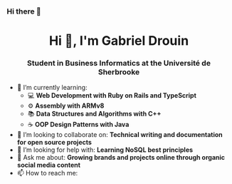 ### Hi there 👋

<h1 align="center">Hi 👋, I'm Gabriel Drouin</h1>
<h3 align="center">Student in Business Informatics at the Université de Sherbrooke</h3>

<ul class="roman">
 <!--<li>🔭 I’m currently working on: ...</li>-->
 <!--<li>🎥 I’m currently building ...</li>-->
 <!--<li>😄 Pronouns ...</li>-->
 <!--<li>⚡ Fun fact ...</li>-->
 <li>🌱 I’m currently learning:
 <ul class="square">
  <li>💻 <b>Web Development with Ruby on Rails and TypeScript</b></li>
  <li>⚙️ <b>Assembly with ARMv8</b></li>
  <li>📚 <b>Data Structures and Algorithms with C++</b></li>
  <li>☕️ <b>OOP Design Patterns with Java</b></li>
 </ul>
 </li>
 <li>👯 I’m looking to collaborate on: <b>Technical writing and documentation for open source projects</b></li>
 <li>🤔 I’m looking for help with: <b>Learning NoSQL best principles</b></li>
 <li>💬 Ask me about: <b>Growing brands and projects online through organic social media content</b></li>
 <li>📫 How to reach me: <b><a href="https://www.linkedin.com/in/gabrieldrouin/>**🔗 LinkedIn</a></b></li>
</ul>
